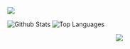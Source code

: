 ![](https://komarev.com/ghpvc/?username=ksdc2020)

![Github Stats](https://github-readme-stats.vercel.app/api?username=ksdc2020&show_icons=true&theme=dark)
![Top Languages](https://github-readme-stats.vercel.app/api/top-langs/?username=ksdc2020&layout=compact&hide=css&theme=dark)


<div align="center">
	<a href="https://www.youtube.com/watch?v=dQw4w9WgXcQ"><img src="https://github.com/Richienb/Richienb/raw/master/info.svg?sanitize=true"></a>
</div>
